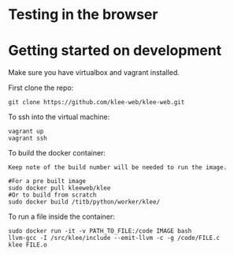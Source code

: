 Testing in the browser
=======================

Getting started on development
===============================

Make sure you have virtualbox and vagrant installed.

First clone the repo:

    git clone https://github.com/klee-web/klee-web.git
    
To ssh into the virtual machine:
   
    vagrant up
    vagrant ssh
    
To build the docker container:

    Keep note of the build number will be needed to run the image.
    
    #For a pre built image
    sudo docker pull kleeweb/klee 
    #Or to build from scratch
    sudo docker build /titb/python/worker/klee/
    
To run a file inside the container:

    sudo docker run -it -v PATH_TO_FILE:/code IMAGE bash
    llvm-gcc -I /src/klee/include --emit-llvm -c -g /code/FILE.c
    klee FILE.o
